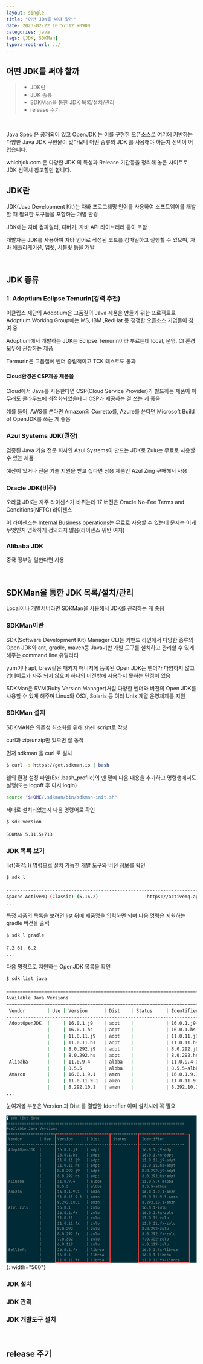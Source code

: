 ```yaml
---
layout: single
title: "어떤 JDK를 써야 할까"
date: 2023-02-22 10:57:12 +0900
categories: java
tags: [JDK, SDKMan]
typora-root-url: ../
---
```


## 어떤 JDK를 써야 할까
> - JDK란
> - JDK 종류
> - SDKMan을 통한 JDK 목록/설치/관리
> - release 주기

<br>

Java Spec 은 공개되어 있고 OpenJDK 는 이를 구현한 오픈소스로 여기에 기반하는 다양한 Java JDK 구현물이 있다보니 어떤 종류의 JDK 를 사용해야 하는지 선택이 어렵습니다.

whichjdk.com 은 다양한 JDK 의 특성과 Release 기간등을 정리해 놓은 사이트로 JDK 선택시 참고할만 합니다.

## JDK란

JDK(Java Development Kit)는 자바 프로그래밍 언어를 사용하여 소프트웨어를 개발할 때 필요한 도구들을 포함하는 개발 환경

JDK에는 자바 컴파일러, 디버거, 자바 API 라이브러리 등이 포함

개발자는 JDK를 사용하여 자바 언어로 작성된 코드를 컴파일하고 실행할 수 있으며, 자바 애플리케이션, 앱렛, 서블릿 등을 개발

<br>

## JDK 종류

### 1. Adoptium Eclipse Temurin(강력 추천)

이클립스 재단의 Adoptium은 고품질의 Java 제품을 만들기 위한 프로젝트로 Adoptium Working Group에는 MS, IBM ,RedHat 등 쟁쟁한 오픈소스 기업들이 참여 중

Adoptium에서 개발하는 JDK는 Eclipse Temurin이라 부르는데 local, 운영, CI 환경 모두에 권장하는 제품

Termurin은 고품질에 벤더 중립적이고 TCK 테스트도 통과

#### Cloud환경은 CSP제공 제품을

Cloud에서 Java를 사용한다면 CSP(Cloud Service Provider)가 빌드하는 제품이 아무래도 클라우드에 최적화되었을테니 CSP가 제공하는 걸 쓰는 게 좋음

예를 들어, AWS를 쓴다면 Amazon의 Corretto를, Azure를 쓴다면 Microsoft Build of OpenJDK를 쓰는 게 좋음

### Azul Systems JDK(권장)

검증된 Java 기술 전문 회사인 Azul Systems이 만드는 JDK로 Zulu는 무료로 사용할 수 있는 제품

예산이 있거나 전문 기술 지원을 받고 싶다면 상용 제품인 Azul Zing 구매해서 사용

### Oracle JDK(비추)

오라클 JDK는 자주 라이센스가 바뀌는데 17 버전은 Oracle No-Fee Terms and Conditions(NFTC) 라이센스

이 라이센스는 Internal Business operations는 무료로 사용할 수 있는데 문제는 이게 무엇인지 명확하게 정의되지 않음(라이센스 위반 여지)

### Alibaba JDK

중국 정부랑 일한다면 사용

<br>

## SDKMan을 통한 JDK 목록/설치/관리

Local이나 개발서버라면 SDKMan을 사용해서 JDK를 관리하는 게 좋음

### SDKMan이란

SDK(Software Development Kit) Manager CLI는 커맨드 라인에서 다양한 종류의 Open JDK와 ant, gradle, maven등 Java기반 개발 도구를 설치하고 관리할 수 있게 해주는 command line 유틸리티

yum이나 apt, brew같은 패키지 매니저에 등록된 Open JDK는 벤더가 다양하지 않고 업데이트가 자주 되지 않으며 하나의 버전밖에 사용하지 못하는 단점이 있음

SDKMan은 RVM(Ruby Version Manager)처럼 다양한 벤더와 버전의 Open JDK를 사용할 수 있게 해주며 Linux와 OSX, Solaris 등 여러 Unix 계열 운영체제를 지원

### SDKMan 설치

SDKMAN은 의존성 최소화를 위해 shell script로 작성

curl과  zip/unzip만 있으면 잘 동작

먼저 sdkman 을 curl 로 설치

```bash
$ curl -s https://get.sdkman.io | bash
```

쉘의 환경 설정 파일(Ex: .bash_profile)의 맨 밑에 다음 내용을 추가하고 명령행에서도 실행(또는 logoff 후 다시 login)

```bash
source "$HOME/.sdkman/bin/sdkman-init.sh"
```

제대로 설치되었는지 다음 명령어로 확인

```bash
$ sdk version

SDKMAN 5.11.5+713
```

### JDK 목록 보기

list(축약: l) 명령으로 설치 가능한 개발 도구와 버전 정보를 확인

```bash
$ sdk l

-------------------------------------------------------------------------------
Apache ActiveMQ (Classic) (5.16.2)                  https://activemq.apache.org/
...
```

특정 제품의 목록을 보려면 list 뒤에 제품명을 입력하면 되며 다음 명령은 지원하는 gradle 버전을 출력

```bash
$ sdk l gradle

7.2 61. 6.2
...
```

다음 명령으로 지원하는 OpenJDK 목록을 확인

```bash
$ sdk list java

================================================================================
Available Java Versions
================================================================================
 Vendor        | Use | Version      | Dist    | Status     | Identifier
--------------------------------------------------------------------------------
 AdoptOpenJDK  |     | 16.0.1.j9    | adpt    |            | 16.0.1.j9-adpt      
               |     | 16.0.1.hs    | adpt    |            | 16.0.1.hs-adpt      
               |     | 11.0.11.j9   | adpt    |            | 11.0.11.j9-adpt     
               |     | 11.0.11.hs   | adpt    |            | 11.0.11.hs-adpt     
               |     | 8.0.292.j9   | adpt    |            | 8.0.292.j9-adpt     
               |     | 8.0.292.hs   | adpt    |            | 8.0.292.hs-adpt     
 Alibaba       |     | 11.0.9.4     | albba   |            | 11.0.9.4-albba      
               |     | 8.5.5        | albba   |            | 8.5.5-albba         
 Amazon        |     | 16.0.1.9.1   | amzn    |            | 16.0.1.9.1-amzn     
               |     | 11.0.11.9.1  | amzn    |            | 11.0.11.9.1-amzn    
               |     | 8.292.10.1   | amzn    |            | 8.292.10.1-amzn   
...
```

눈여겨볼 부분은 Version 과 Dist 를 결합한 Identifier 이며 설치시에 꼭 필요

![sdkman](/images/2023-02-22-which-jdk-version-is-best/sdkman.png){: width="560"}

### JDK 설치



### JDK 관리



### JDK 개발도구 설치







<br>

## release 주기



<br>

## 

<br>
